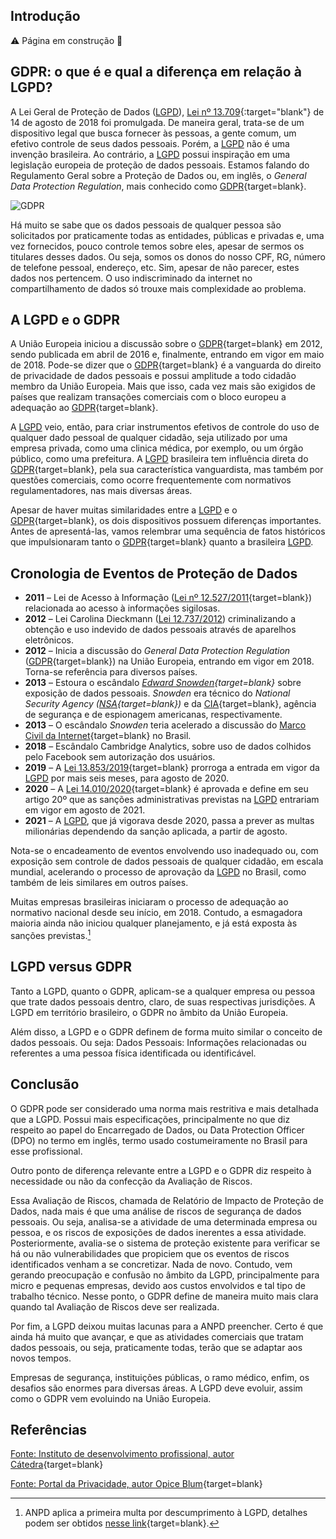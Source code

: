 
## Introdução

⚠️ Página em construção 🚧

## GDPR: o que é e qual a diferença em relação à LGPD?

A Lei Geral de Proteção de Dados ([LGPD](lgpd.md)), [Lei nº 13.709](https://www.planalto.gov.br/ccivil_03/_ato2015-2018/2018/lei/l13709.htm){:target="blank"} de 14 de agosto de 2018 foi promulgada. De maneira geral, trata-se de um dispositivo legal que busca fornecer às pessoas, a gente comum, um efetivo controle de seus dados pessoais. Porém, a [LGPD](lgpd.md) não é uma invenção brasileira. Ao contrário, a [LGPD](lgpd.md) possui inspiração em uma legislação europeia de proteção de dados pessoais. Estamos falando do Regulamento Geral sobre a Proteção de Dados ou, em inglês, o _General Data Protection Regulation_, mais conhecido como [GDPR](https://gdpr-info.eu/){target=blank}.

![GDPR](/assets/images/gdpr-banner.jpg#center)

Há muito se sabe que os dados pessoais de qualquer pessoa são solicitados por praticamente todas as entidades, públicas e privadas e, uma vez fornecidos, pouco controle temos sobre eles, apesar de sermos os titulares desses dados. Ou seja, somos os donos do nosso CPF, RG, número de telefone pessoal, endereço, etc. Sim, apesar de não parecer, estes dados nos pertencem. O uso indiscriminado da internet no compartilhamento de dados só trouxe mais complexidade ao problema.


## A LGPD e o GDPR

A União Europeia iniciou a discussão sobre o [GDPR](https://gdpr-info.eu/){target=blank} em 2012, sendo publicada em abril de 2016 e, finalmente, entrando em vigor em maio de 2018. Pode-se dizer que o [GDPR](https://gdpr-info.eu/){target=blank} é a vanguarda do direito de privacidade de dados pessoais e possui amplitude a todo cidadão membro da União Europeia. Mais que isso, cada vez mais são exigidos de países que realizam transações comerciais com o bloco europeu a adequação ao [GDPR](https://gdpr-info.eu/){target=blank}.

A [LGPD](lgpd.md) veio, então, para criar instrumentos efetivos de controle do uso de qualquer dado pessoal de qualquer cidadão, seja utilizado por uma empresa privada, como uma clinica médica, por exemplo, ou um órgão público, como uma prefeitura. A [LGPD](lgpd.md) brasileira tem influência direta do [GDPR](https://gdpr-info.eu/){target=blank}, pela sua característica vanguardista, mas também por questões comerciais, como ocorre frequentemente com normativos regulamentadores, nas mais diversas áreas.

Apesar de haver muitas similaridades entre a [LGPD](lgpd.md) e o [GDPR](https://gdpr-info.eu/){target=blank}, os dois dispositivos possuem diferenças importantes. Antes de apresentá-las, vamos relembrar uma sequência de fatos históricos que impulsionaram tanto o [GDPR](https://gdpr-info.eu/){target=blank} quanto a brasileira [LGPD](lgpd.md).


## Cronologia de Eventos de Proteção de Dados

- **2011** – Lei de Acesso à Informação ([Lei nº 12.527/2011](https://www.planalto.gov.br/ccivil_03/_ato2011-2014/2011/lei/l12527.htm){target=blank}) relacionada ao acesso à informações sigilosas.
- **2012** – Lei Carolina Dieckmann ([Lei 12.737/2012](https://www.planalto.gov.br/ccivil_03/_ato2011-2014/2012/lei/l12737.htm)) criminalizando a obtenção e uso indevido de dados pessoais através de aparelhos eletrônicos.
- **2012** – Inicia a discussão do _General Data Protection Regulation_ ([GDPR](https://gdpr-info.eu/){target=blank}) na União Europeia, entrando em vigor em 2018. Torna-se referência para diversos países.
- **2013** – Estoura o escândalo _[Edward Snowden](https://pt.wikipedia.org/wiki/Edward_Snowden){target=blank}_ sobre exposição de dados pessoais. _Snowden_ era técnico do _National Security Agency ([NSA](https://pt.wikipedia.org/wiki/Ag%C3%AAncia_de_Seguran%C3%A7a_Nacional){target=blank})_ e da [CIA](https://pt.wikipedia.org/wiki/Central_Intelligence_Agency){target=blank}, agência de segurança e de espionagem americanas, respectivamente.
- **2013** – O escândalo _Snowden_ teria acelerado a discussão do [Marco Civil da Internet](https://www.planalto.gov.br/ccivil_03/_ato2011-2014/2014/lei/l12965.htm){target=blank} no Brasil.
- **2018** – Escândalo Cambridge Analytics, sobre uso de dados colhidos pelo Facebook sem autorização dos usuários.
- **2019** – A [Lei 13.853/2019](https://www.planalto.gov.br/ccivil_03/_Ato2019-2022/2019/Lei/L13853.htm){target=blank} prorroga a entrada em vigor da [LGPD](lgpd.md) por mais seis meses, para agosto de 2020.
- **2020** – A [Lei 14.010/2020](https://www.planalto.gov.br/ccivil_03/_ato2019-2022/2020/lei/l14010.htm){target=blank} é aprovada e define em seu artigo 20º que as sanções administrativas previstas na [LGPD](lgpd.md) entrariam em vigor em agosto de 2021.
- **2021** – A [LGPD](lgpd.md), que já vigorava desde 2020, passa a prever as multas milionárias dependendo da sanção aplicada, a partir de agosto.

Nota-se o encadeamento de eventos envolvendo uso inadequado ou, com exposição sem controle de dados pessoais de qualquer cidadão, em escala mundial, acelerando o processo de aprovação da [LGPD](lgpd.md) no Brasil, como também de leis similares em outros países.

Muitas empresas brasileiras iniciaram o processo de adequação ao normativo nacional desde seu início, em 2018. Contudo, a esmagadora maioria ainda não iniciou qualquer planejamento, e já está exposta às sanções previstas.[^1]

[^1]: ANPD aplica a primeira multa por descumprimento à LGPD, detalhes podem ser obtidos [nesse link](https://www.gov.br/anpd/pt-br/assuntos/noticias/anpd-aplica-a-primeira-multa-por-descumprimento-a-lgpd){target=blank}.


## LGPD versus GDPR

Tanto a LGPD, quanto o GDPR, aplicam-se a qualquer empresa ou pessoa que trate dados pessoais dentro, claro, de suas respectivas jurisdições. A LGPD em território brasileiro, o GDPR no âmbito da União Europeia.

Além disso, a LGPD e o GDPR definem de forma muito similar o conceito de dados pessoais. Ou seja:
Dados Pessoais: Informações relacionadas ou referentes a uma pessoa física identificada ou identificável.

## Conclusão
O GDPR pode ser considerado uma norma mais restritiva e mais detalhada que a LGPD. Possui mais especificações, principalmente no que diz respeito ao papel do Encarregado de Dados, ou Data Protection Officer (DPO) no termo em inglês, termo usado costumeiramente no Brasil para esse profissional.

Outro ponto de diferença relevante entre a LGPD e o GDPR diz respeito à necessidade ou não da confecção da Avaliação de Riscos.

Essa Avaliação de Riscos, chamada de Relatório de Impacto de Proteção de Dados, nada mais é que uma análise de riscos de segurança de dados pessoais. Ou seja, analisa-se a atividade de uma determinada empresa ou pessoa, e os riscos de exposições de dados inerentes a essa atividade. Posteriormente, avalia-se o sistema de proteção existente para verificar se há ou não vulnerabilidades que propiciem que os eventos de riscos identificados venham a se concretizar. Nada de novo. Contudo, vem gerando preocupação e confusão no âmbito da LGPD, principalmente para micro e pequenas empresas, devido aos custos envolvidos e tal tipo de trabalho técnico. Nesse ponto, o GDPR define de maneira muito mais clara quando tal Avaliação de Riscos deve ser realizada.

Por fim, a LGPD deixou muitas lacunas para a ANPD preencher. Certo é que ainda há muito que avançar, e que as atividades comerciais que tratam dados pessoais, ou seja, praticamente todas, terão que se adaptar aos novos tempos.

Empresas de segurança, instituições públicas, o ramo médico, enfim, os desafios são enormes para diversas áreas. A LGPD deve evoluir, assim como o GDPR vem evoluindo na União Europeia.



## Referências

[Fonte: Instituto de desenvolvimento profissional, autor Cátedra](https://idcatedra.com.br/2021/08/gdpr-o-que-e-e-qual-a-diferenca-em-relacao-a-lgpd/){target=blank}

[Fonte: Portal da Privacidade, autor Opice Blum](https://www.portaldaprivacidade.com.br/tag/gdpr-2/){target=blank}